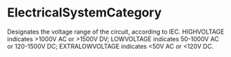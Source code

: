 ElectricalSystemCategory
========================

Designates the voltage range of the circuit, according to IEC.  HIGHVOLTAGE indicates >1000V AC or >1500V DV; LOWVOLTAGE indicates 50-1000V AC or 120-1500V DC; EXTRALOWVOLTAGE indicates <50V AC or <120V DC.
